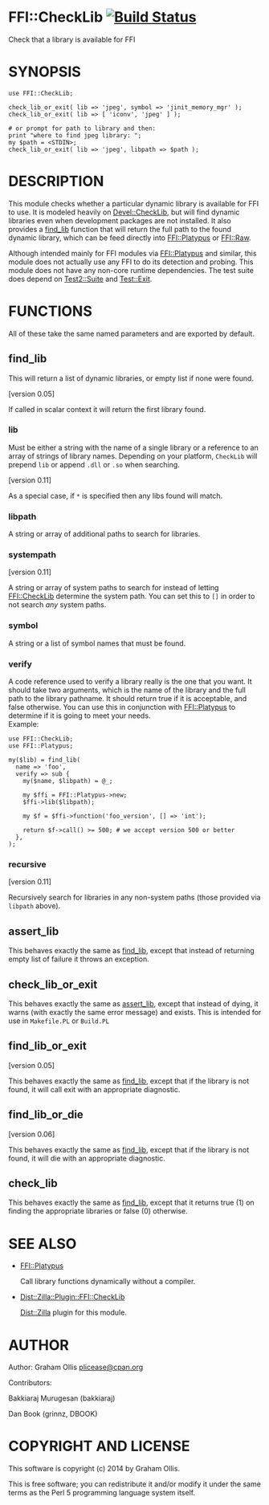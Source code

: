 # FFI::CheckLib [![Build Status](https://secure.travis-ci.org/plicease/FFI-CheckLib.png)](http://travis-ci.org/plicease/FFI-CheckLib)

Check that a library is available for FFI

# SYNOPSIS

    use FFI::CheckLib;
    
    check_lib_or_exit( lib => 'jpeg', symbol => 'jinit_memory_mgr' );
    check_lib_or_exit( lib => [ 'iconv', 'jpeg' ] );
    
    # or prompt for path to library and then:
    print "where to find jpeg library: ";
    my $path = <STDIN>;
    check_lib_or_exit( lib => 'jpeg', libpath => $path );

# DESCRIPTION

This module checks whether a particular dynamic library is available for 
FFI to use. It is modeled heavily on [Devel::CheckLib](https://metacpan.org/pod/Devel::CheckLib), but will find 
dynamic libraries even when development packages are not installed.  It 
also provides a [find\_lib](https://metacpan.org/pod/FFI::CheckLib#find_lib) function that will 
return the full path to the found dynamic library, which can be feed 
directly into [FFI::Platypus](https://metacpan.org/pod/FFI::Platypus) or [FFI::Raw](https://metacpan.org/pod/FFI::Raw).

Although intended mainly for FFI modules via [FFI::Platypus](https://metacpan.org/pod/FFI::Platypus) and 
similar, this module does not actually use any FFI to do its detection 
and probing.  This module does not have any non-core runtime dependencies.
The test suite does depend on [Test2::Suite](https://metacpan.org/pod/Test2::Suite) and [Test::Exit](https://metacpan.org/pod/Test::Exit).

# FUNCTIONS

All of these take the same named parameters and are exported by default.

## find\_lib

This will return a list of dynamic libraries, or empty list if none were 
found.

\[version 0.05\]

If called in scalar context it will return the first library found.

### lib

Must be either a string with the name of a single library or a reference 
to an array of strings of library names.  Depending on your platform, 
`CheckLib` will prepend `lib` or append `.dll` or `.so` when 
searching.

\[version 0.11\]

As a special case, if `*` is specified then any libs found will match.

### libpath

A string or array of additional paths to search for libraries.

### systempath

\[version 0.11\]

A string or array of system paths to search for instead of letting 
[FFI::CheckLib](https://metacpan.org/pod/FFI::CheckLib) determine the system path.  You can set this to `[]` 
in order to not search _any_ system paths.

### symbol

A string or a list of symbol names that must be found.

### verify

A code reference used to verify a library really is the one that you 
want.  It should take two arguments, which is the name of the library 
and the full path to the library pathname.  It should return true if it 
is acceptable, and false otherwise.  You can use this in conjunction 
with [FFI::Platypus](https://metacpan.org/pod/FFI::Platypus) to determine if it is going to meet your needs.  
Example:

    use FFI::CheckLib;
    use FFI::Platypus;
    
    my($lib) = find_lib(
      name => 'foo',
      verify => sub {
        my($name, $libpath) = @_;
        
        my $ffi = FFI::Platypus->new;
        $ffi->lib($libpath);
        
        my $f = $ffi->function('foo_version', [] => 'int');
        
        return $f->call() >= 500; # we accept version 500 or better
      },
    );

### recursive

\[version 0.11\]

Recursively search for libraries in any non-system paths (those provided 
via `libpath` above).

## assert\_lib

This behaves exactly the same as [find\_lib](https://metacpan.org/pod/FFI::CheckLib#find_lib), 
except that instead of returning empty list of failure it throws an 
exception.

## check\_lib\_or\_exit

This behaves exactly the same as [assert\_lib](https://metacpan.org/pod/FFI::CheckLib#assert_lib), 
except that instead of dying, it warns (with exactly the same error 
message) and exists.  This is intended for use in `Makefile.PL` or 
`Build.PL`

## find\_lib\_or\_exit

\[version 0.05\]

This behaves exactly the same as [find\_lib](https://metacpan.org/pod/FFI::CheckLib#find_lib), 
except that if the library is not found, it will call exit with an 
appropriate diagnostic.

## find\_lib\_or\_die

\[version 0.06\]

This behaves exactly the same as [find\_lib](https://metacpan.org/pod/FFI::CheckLib#find_lib), 
except that if the library is not found, it will die with an appropriate 
diagnostic.

## check\_lib

This behaves exactly the same as [find\_lib](https://metacpan.org/pod/FFI::CheckLib#find_lib), 
except that it returns true (1) on finding the appropriate libraries or 
false (0) otherwise.

# SEE ALSO

- [FFI::Platypus](https://metacpan.org/pod/FFI::Platypus)

    Call library functions dynamically without a compiler.

- [Dist::Zilla::Plugin::FFI::CheckLib](https://metacpan.org/pod/Dist::Zilla::Plugin::FFI::CheckLib)

    [Dist::Zilla](https://metacpan.org/pod/Dist::Zilla) plugin for this module.

# AUTHOR

Author: Graham Ollis <plicease@cpan.org>

Contributors:

Bakkiaraj Murugesan (bakkiaraj)

Dan Book (grinnz, DBOOK)

# COPYRIGHT AND LICENSE

This software is copyright (c) 2014 by Graham Ollis.

This is free software; you can redistribute it and/or modify it under
the same terms as the Perl 5 programming language system itself.
